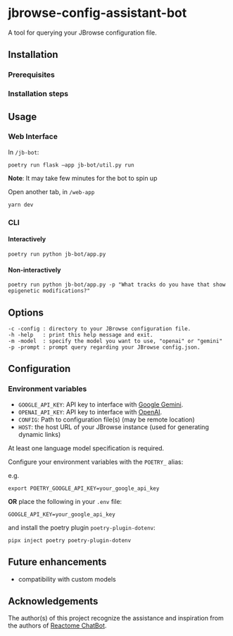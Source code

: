 # jbrowse-config-assistant-bot

A tool for querying your JBrowse configuration file.

## Installation

### Prerequisites

### Installation steps

## Usage

### Web Interface

In `/jb-bot`:

```
poetry run flask —app jb-bot/util.py run
```

**Note**: It may take few minutes for the bot to spin up

Open another tab, in `/web-app`

```
yarn dev
```

### CLI

#### Interactively

```
poetry run python jb-bot/app.py
```

#### Non-interactively

```
poetry run python jb-bot/app.py -p "What tracks do you have that show epigenetic modifications?"
```

## Options

```
-c -config : directory to your JBrowse configuration file.
-h -help   : print this help message and exit.
-m -model  : specify the model you want to use, "openai" or "gemini"
-p -prompt : prompt query regarding your JBrowse config.json.
```

## Configuration

### Environment variables

- `GOOGLE_API_KEY`: API key to interface with [Google Gemini]().
- `OPENAI_API_KEY`: API key to interface with [OpenAI]().
- `CONFIG`: Path to configuration file(s) (may be remote location)
- `HOST`: the host URL of your JBrowse instance (used for generating dynamic links)

At least one language model specification is required.

Configure your environment variables with the `POETRY_` alias:

e.g.

```
export POETRY_GOOGLE_API_KEY=your_google_api_key
```

**OR** place the following in your `.env` file:

```
GOOGLE_API_KEY=your_google_api_key
```

and install the poetry plugin `poetry-plugin-dotenv`:

```
pipx inject poetry poetry-plugin-dotenv
```

## Future enhancements

- compatibility with custom models

## Acknowledgements

The author(s) of this project recognize the assistance and inspiration from the authors of [Reactome ChatBot](https://github.com/reactome/reactome_chatbot).
